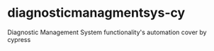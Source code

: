 # diagnosticmanagmentsys-cy
Diagnostic Management System functionality's automation cover by cypress
